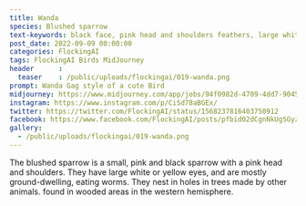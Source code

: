 ```yaml
---
title: Wanda
species: Blushed sparrow
text-keywords: black face, pink head and shoulders feathers, large white or yellow eyes. Mostly eats worms by digging at the ground. Nests in holes in trees made by other animals
post_date: 2022-09-09 00:00:00
categories: FlockingAI
tags: FlockingAI Birds MidJourney 
header      :
  teaser    : /public/uploads/flockingai/019-wanda.png
prompt: Wanda Gag style of a cute Bird
midjourney: https://www.midjourney.com/app/jobs/94f0982d-4709-4dd7-9045-570ab3ec1bab
instagram: https://www.instagram.com/p/CiSd78aBGEx/
twitter: https://twitter.com/FlockingAI/status/1568237816403750912
facebook: https://www.facebook.com/FlockingAI/posts/pfbid02dCgnNkUgSGyzoci2MwgBjhynQGYkRtvPDMAPhHG3myqqtMBUu42tHoSCNyYoukfJl
gallery: 
  - /public/uploads/flockingai/019-wanda.png
---
```


The blushed sparrow is a small, pink and black sparrow with a pink head and shoulders. They have large white or yellow eyes, and are mostly ground-dwelling, eating worms. They nest in holes in trees made by other animals. found in wooded areas in the western hemisphere.
